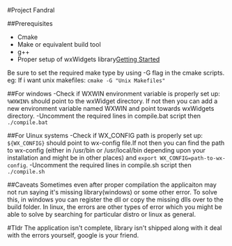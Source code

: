 #Project Fandral 

##Prerequisites
- Cmake
- Make or equivalent build tool
- g++
- Proper setup of wxWidgets library[Getting Started](https://wiki.wxwidgets.org/Getting_Started_with_wxWidgets)

Be sure to set the required make type by using -G flag in the cmake scripts.
eg: If i want unix makefiles: `cmake -G "Unix Makefiles"`

##For windows
-Check if WXWIN environment variable is properly set up: `%WXWIN%` should point to the wxWidget directory. If not then you can add a new environment variable named WXWIN and point towards wxWidgets directory.
-Uncomment the required lines in compile.bat script then `./compile.bat`

##For Uinux systems
-Check if  WX_CONFIG path is properly set up: `${WX_CONFIG}` should point to wx-config file.If not then you can find the path to wx-config (either in /usr/bin or /usr/local/bin depending upon your installation and might be in other places) and `export WX_CONFIG=path-to-wx-config`.
-Uncomment the required lines in compile.sh  script then `./compile.sh`

##Caveats
Sometimes even after proper compilation the applicaiton may not run saying it's missing library(windows) or some other error. To solve this, in windows you can register the dll or copy the missing dlls over to the build folder. In linux, the errors are other types of error which you might be able to solve by searching for particular distro or linux as general.

#Tldr
The application isn't complete, library isn't shipped along with it deal with the errors yourself, google is your friend.